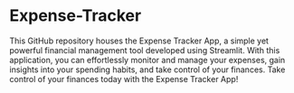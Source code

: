 # Expense-Tracker
This GitHub repository houses the Expense Tracker App, a simple yet powerful financial management tool developed using Streamlit. With this application, you can effortlessly monitor and manage your expenses, gain insights into your spending habits, and take control of your finances. Take control of your finances today with the Expense Tracker App!
